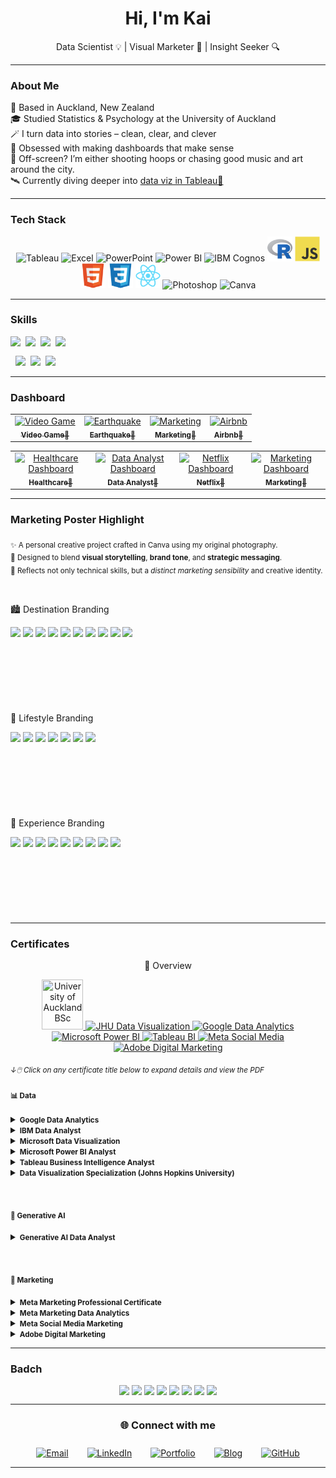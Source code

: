 <h1 align="center">Hi, I'm Kai </h1>
<p align="center">
  Data Scientist 💡 | Visual Marketer 🎨 | Insight Seeker 🔍
</p>

---

### About Me
📍 Based in Auckland, New Zealand  
🎓 Studied Statistics & Psychology at the University of Auckland  
🪄 I turn data into stories – clean, clear, and clever  
🖤 Obsessed with making dashboards that make sense  
🎸 Off-screen? I’m either shooting hoops or chasing good music and art around the city.  
🛰️ Currently diving deeper into <a href="https://public.tableau.com/app/profile/kai.park4525/vizzes">data viz in Tableau🔗</a>


---

### Tech Stack
<p align="center">
  <img src="https://img.icons8.com/color/48/tableau-software.png" title="Tableau" alt="Tableau" width="40" height="40"/>
  <img src="https://img.icons8.com/color/48/microsoft-excel-2019--v1.png" title="Excel" alt="Excel" width="40" height="40"/>
  <img src="https://img.icons8.com/color/48/microsoft-powerpoint-2019--v1.png" title="PowerPoint" alt="PowerPoint" width="40" height="40"/>
  <img src="https://img.icons8.com/color/48/power-bi.png" title="Power BI" alt="Power BI" width="40" height="40"/>
  <img src="https://cdn.worldvectorlogo.com/logos/ibm.svg" title="IBM Cognos" alt="IBM Cognos" width="40" height="40"/>
  <img src="https://raw.githubusercontent.com/devicons/devicon/master/icons/r/r-original.svg" title="R" alt="R" width="40" height="40"/>
  <img src="https://raw.githubusercontent.com/devicons/devicon/master/icons/javascript/javascript-original.svg" title="JavaScript" alt="JavaScript" width="40" height="40"/>
  <img src="https://raw.githubusercontent.com/devicons/devicon/master/icons/html5/html5-original.svg" title="HTML5" alt="HTML5" width="40" height="40"/>
  <img src="https://raw.githubusercontent.com/devicons/devicon/master/icons/css3/css3-original.svg" title="CSS3" alt="CSS3" width="40" height="40"/>
  <img src="https://raw.githubusercontent.com/devicons/devicon/master/icons/react/react-original.svg" title="React" alt="React" width="40" height="40"/>
  <img src="https://img.icons8.com/color/48/adobe-photoshop--v1.png" title="Adobe Photoshop" alt="Photoshop" width="40" height="40"/>
  <img src="https://img.icons8.com/fluency/48/canva.png" title="Canva" alt="Canva" width="40" height="40"/>
</p>



---
<h3>Skills</h3>
<div style="display: flex; flex-wrap: wrap; gap: 8px; align-items: center; margin-bottom: 12px;">
<a href="#" title="I connect through clarity and curiosity.
Living in New Zealand, I’ve had the chance to connect with people from all over the world. I value it as a way to connect, learn, and grow. Talking to people from all walks of life helps me expand my worldview. Living in New Zealand has given me the opportunity to meet people from many different cultures, and through those experiences, I’ve become a more flexible communicator.🗯️">
  <img src="https://img.shields.io/badge/-🗯️%20Communication-12B8FF?style=for-the-badge&logoColor=white">
</a>
<a href="#" title="I thrive when we win together.
I feel teamwork most deeply when I play basketball. It’s one of the reasons I love the sport. At university, I joined a basketball club where we all had to learn how to support each other, regardless of gender or skill. I was grateful to have teammates who looked out for me, and their support made me want to give even more to the team. That experience taught me that good teamwork is built on trust, care, and shared effort.👏🏼">
  <img src="https://img.shields.io/badge/-👏🏼%20Teamwork-FD4499?style=for-the-badge&logoColor=white">
</a>
<a href="#" title="Ideas are my favorite data points.
For me, creativity is a mindset. Not just about making things look good, but about finding unexpected connections and better ways to do things. I enjoy turning limitations into opportunities, and I love the moment when a new idea suddenly clicks into place. These days, I often find inspiration through platforms like Instagram and YouTube, where seeing different ideas and styles sparks new ways of thinking for me.🎨">
  <img src="https://img.shields.io/badge/-🎨%20Creativity-D34DEE?style=for-the-badge&logoColor=white">
</a>
<a href="#" title="I zoom out before I zoom in.
Critical thinking is one of the reasons I chose to study psychology. I chose psychology because I wanted to understand why people think and behave the way they do. Psychology taught me to think critically, not just about others, but about myself. By studying human behaviour, I learned how to pause before jumping to conclusions, ask better questions and read situations more clearly.💡">
  <img src="https://img.shields.io/badge/-💡%20Critical%20Thinking-3227A7?style=for-the-badge&logoColor=white">
</div>

<div style="display: flex; flex-wrap: wrap; gap: 8px; align-items: center;">
<a href="#" title="I stay calm and think sharp.  
When problems come up, I prefer to approach them flexibly. While working part-time, I often tried to solve issues on my own if I could, but I also knew when to ask for help. I believe finding realistic, collaborative solutions is more valuable than pretending to have all the answers alone.🧩">
  <img src="https://img.shields.io/badge/-🧩%20Problem%20Solving-BC0EEF?style=for-the-badge&logoColor=white">
</a>  
<a href="#" title="Focus + Flow = My tempo.
I value other people’s time as much as I value my own. That mindset drives me to work efficiently and keep things moving. That’s why I’m always planning, adjusting, and taking action. I work best when I have a clear plan, but I’m also quick to revise it when things change. I find energy in working fast and staying focused, maybe it’s the Korean in me.⏱️">
  <img src="https://img.shields.io/badge/-⏱️%20Time%20Management-5E57FF?style=for-the-badge&logoColor=white">
</a>
<a href="#" title="Change is where I grow.
Adaptability is something I’m truly proud of. When I first moved abroad, I worried a lot about whether I could adjust. But living in New Zealand turned out to be one of the best things that ever happened to me. What I feared would be uncomfortable ended up exciting and full of discovery. I’ve learned that I don’t just adapt to new environments, I thrive in them. And now, I look forward to whatever comes next.🍀">
  <img src="https://img.shields.io/badge/-🍀%20Adaptability-EE018F?style=for-the-badge&logoColor=white">
</a>
</div>


---

### Dashboard 

<table>
  <tr>
    <td align="center">
      <a href="#" title="🎮Game on! - PowerBI">
        <img src="https://github.com/user-attachments/assets/9957e6d4-7db1-4a08-9325-53b9d67d373f" width="220" height="130" alt="Video Game"/>
        <br><sub><b>Video Game🔗</b></sub>
      </a>
    </td>
    <td align="center">
      <a href="#" title="🌍Shaking up insights, literally - PowerBI">
        <img src="https://github.com/user-attachments/assets/19a937d1-e385-4a01-9d48-7b1c4d8e57c9" width="220" height="130" alt="Earthquake"/>
        <br><sub><b>Earthquake🔗</b></sub>
      </a>
    </td>
    <td align="center">
      <a href="#" title="🛒 Clicks andcarts - PowerBI">
        <img src="https://github.com/user-attachments/assets/57c467c5-e29b-4779-8b4b-87c943a46e16" width="220" height="130" alt="Marketing"/>
        <br><sub><b>Marketing🔗</b></sub>
      </a>
    </td>
    <td align="center">
      <a href="#" title="🏡Stays, stats & sleeper trends - PowerBI">
        <img src="https://github.com/user-attachments/assets/4e444de7-e072-475e-bfac-84e4d4e54a65" width="220" height="130" alt="Airbnb"/>
        <br><sub><b>Airbnb🔗</b></sub>
      </a>
    </td>
  </tr>
</table>



<table>
  <tr>
    <td align="center">
      <a href="https://public.tableau.com/app/profile/kai.park4525/viz/Healthcare_17477314975680/Dashboard1" title="📊 Health Data Diagnosis💓 - Tableau">
        <img src="https://github.com/user-attachments/assets/39de6e10-b230-4ccc-9db9-13329db07b7e" width="220" height="130" alt="Healthcare Dashboard"/>
        <br><sub><b>Healthcare🔗</b></sub>
      </a>
    </td>
    <td align="center">
      <a href="https://public.tableau.com/app/profile/kai.park4525/viz/Data_17475537257830/Dashboard1" title="📈 Where do data analysts work? - Tableau">
        <img src="https://github.com/user-attachments/assets/9f3f3428-09d5-4ab5-beee-905b1c131c7c" width="220" height="130" alt="Data Analyst Dashboard"/>
        <br><sub><b>Data Analyst🔗</b></sub>
      </a>
    </td>
    <td align="center">
      <a href="https://public.tableau.com/app/profile/kai.park4525/viz/Netflix_17474802699320/Dashboard1" title="🎬 What the world’s watching - Tableau">
        <img src="https://github.com/user-attachments/assets/9d658342-c177-4f83-b1ac-cc6519ce3c20" width="220" height="130" alt="Netflix Dashboard"/>
        <br><sub><b>Netflix🔗</b></sub>
      </a>
    </td>
    <td align="center">
      <a href="https://public.tableau.com/app/profile/kai.park4525/viz/CustomerPersonality_17478244506800/Dashboard1" title="🛍️ Who buys What and Why? - Tableau">
        <img src="https://github.com/user-attachments/assets/14bf1525-8501-4b3d-a2f8-39d47d7d21d0" width="220" height="130" alt="Marketing Dashboard"/>
        <br><sub><b>Marketing🔗</b></sub>
      </a>
    </td>
  </tr>
</table>



---

### Marketing Poster Highlight

<sub>
  ✨ A personal creative project crafted in Canva using my original photography.<br>
  🎨 Designed to blend <b>visual storytelling</b>, <b>brand tone</b>, and <b>strategic messaging</b>.<br>
  📸 Reflects not only technical skills, but a <i>distinct marketing sensibility</i> and creative identity.
</sub>

&nbsp;

🏙️ Destination Branding

<div style="overflow-x: auto; white-space: nowrap;">
  <img src="https://github.com/user-attachments/assets/b9b849aa-4dfa-4d7a-91e6-27e8be17db5b" height="120" style="display:inline-block; margin:0; padding:0; border:0;" />
  <img src="https://github.com/user-attachments/assets/f787654d-4880-4482-b213-da1d12d81be2" height="120" style="display:inline-block; margin:0; padding:0; border:0;" />
  <img src="https://github.com/user-attachments/assets/419224f7-17db-4d4e-894f-9d658f2ca314" height="120" style="display:inline-block; margin:0; padding:0; border:0;" />
  <img src="https://github.com/user-attachments/assets/71d3200c-eefc-4570-9831-faa4a7a17ed8" height="120" style="display:inline-block; margin:0; padding:0; border:0;" />
  <img src="https://github.com/user-attachments/assets/d21d0f2a-4e84-4937-8946-0a5ed493fa01" height="120" style="display:inline-block; margin:0; padding:0; border:0;" />
  <img src="https://github.com/user-attachments/assets/38818c20-0cba-4c2e-8f9c-88618c0ab937" height="120" style="display:inline-block; margin:0; padding:0; border:0;" />
  <img src="https://github.com/user-attachments/assets/6b500c54-4a70-4c30-b2a5-1f22ce0d0c52" height="120" style="display:inline-block; margin:0; padding:0; border:0;" />
  <img src="https://github.com/user-attachments/assets/419224f7-17db-4d4e-894f-9d658f2ca314" height="120" style="display:inline-block; margin:0; padding:0; border:0;" />
  <img src="https://github.com/user-attachments/assets/b9b849aa-4dfa-4d7a-91e6-27e8be17db5b" height="120" style="display:inline-block; margin:0; padding:0; border:0;" />
  <img src="https://github.com/user-attachments/assets/b00ad671-489d-4213-9857-06355796080d" height="120" style="display:inline-block; margin:0; padding:0; border:0;" />
</div>


🏀 Lifestyle Branding

<div style="overflow-x: auto; white-space: nowrap;">
  <img src="https://github.com/user-attachments/assets/8e5464a7-edea-444d-90ca-529b1ef9715b" height="120" style="display:inline-block; margin:0; padding:0; border:0;" />
  <img src="https://github.com/user-attachments/assets/b3bf1668-253e-4716-9fa6-5b60db7a740d" height="120" style="display:inline-block; margin:0; padding:0; border:0;" />
  <img src="https://github.com/user-attachments/assets/73ed6c4e-5653-425e-810a-1301aeff125f" height="120" style="display:inline-block; margin:0; padding:0; border:0;" />
  <img src="https://github.com/user-attachments/assets/10989e99-0000-4fd4-a738-4ca3a4146944" height="120" style="display:inline-block; margin:0; padding:0; border:0;" />
  <img src="https://github.com/user-attachments/assets/a049422d-1bd4-4cc0-854f-d3c66393dcdf" height="120" style="display:inline-block; margin:0; padding:0; border:0;" />
  <img src="https://github.com/user-attachments/assets/42884340-e24c-4d5b-bac6-a8d978bd8bf7" height="120" style="display:inline-block; margin:0; padding:0; border:0;" />
  <img src="https://github.com/user-attachments/assets/e0799583-80f0-4fc0-83f2-47a355a6b272" height="120" style="display:inline-block; margin:0; padding:0; border:0;" />
</div>


🎵 Experience Branding

<div style="overflow-x: auto; white-space: nowrap;">
  <img src="https://github.com/user-attachments/assets/da472255-7492-4aaa-ad1e-56dba609b02d" height="120" style="display:inline-block; margin:0; padding:0; border:0;" />
  <img src="https://github.com/user-attachments/assets/e532cfb6-9e18-419c-b778-4437cb35a6fa" height="120" style="display:inline-block; margin:0; padding:0; border:0;" />
  <img src="https://github.com/user-attachments/assets/72ca7e91-2228-43dd-9b21-3a6bb9f36291" height="120" style="display:inline-block; margin:0; padding:0; border:0;" />
  <img src="https://github.com/user-attachments/assets/d41609c6-0c98-4129-b67e-36556d54b407" height="120" style="display:inline-block; margin:0; padding:0; border:0;" />
  <img src="https://github.com/user-attachments/assets/8ac0d156-66c4-4700-ab41-abea10b1ec23" height="120" style="display:inline-block; margin:0; padding:0; border:0;" />
  <img src="https://github.com/user-attachments/assets/07606047-2508-4921-8bf7-35eca8189686" height="120" style="display:inline-block; margin:0; padding:0; border:0;" />
  <img src="https://github.com/user-attachments/assets/a1c5fbd8-cd15-440f-b623-63329c166a26" height="120" style="display:inline-block; margin:0; padding:0; border:0;" />
  <img src="https://github.com/user-attachments/assets/1be2088a-c27a-4699-9d67-51a4fcb0357c" height="120" style="display:inline-block; margin:0; padding:0; border:0;" />
  <img src="https://github.com/user-attachments/assets/9c83191a-1be7-44f4-bc91-e70e41afab68" height="120" style="display:inline-block; margin:0; padding:0; border:0;" />
</div>

---

### Certificates

<p align="center">  📂 Overview

<p align="center">
  <a href="https://github.com/user-attachments/files/21250757/%40UoA.Bachelor.pdf">
    <img src="https://github.com/user-attachments/assets/15b0961c-4d38-45c2-b1de-b1330b8d1e07" height="80" width="66" title="University of Auckland BSc" />
  </a>
  <a href="https://github.com/user-attachments/files/21250758/%40Data.Visualization.pdf">
    <img src="https://github.com/user-attachments/assets/7d7b6d7b-b228-4fd2-9059-568c5dc28461" height="80" title="JHU Data Visualization" />
  </a>
  <a href="https://github.com/user-attachments/files/21246751/%40Google.Data.Analytics.pdf">
    <img src="https://github.com/user-attachments/assets/b20fc46c-3fa1-418d-be07-51a3742ab3f8" height="80" title="Google Data Analytics" />
  </a>
  <a href="https://github.com/user-attachments/files/21246747/%40Microsoft.Power.BI.Analyst.pdf">
    <img src="https://github.com/user-attachments/assets/a2a0611e-d2b9-43c6-80da-27c1a5b4ef0d" height="80" title="Microsoft Power BI" />
  </a>
  <a href="https://github.com/user-attachments/files/21246746/%40Tableau.Business.Intelligence.Analyst.pdf">
    <img src="https://github.com/user-attachments/assets/121df2dd-d65c-4344-ae0f-4a883b222d83" height="80" title="Tableau BI" />
  </a>
  <a href="https://github.com/user-attachments/files/21251042/Social.Media.Management.pdf">
    <img src="https://github.com/user-attachments/assets/01fa56cc-8f22-4b17-a0e3-6f4b1d77b274" height="80" title="Meta Social Media" />
  </a>
  <a href="https://github.com/user-attachments/files/21246745/%40Adobe.Marketing.Specialist.pdf">
    <img src="https://github.com/user-attachments/assets/2e267e99-1a5c-42ca-b014-4130762615eb" height="80" title="Adobe Digital Marketing" />
  </a>
</p>



<i><sub>↓🖱️ Click on any certificate title below to expand details and view the PDF</sub></i></p>



#### <small>📊 Data</small>

<details>
  <summary><b><small>Google Data Analytics</small></b></summary>
  <p>
    <sub>
      8-course certification by Google and Coursera covering spreadsheets, SQL, R, and data visualization.  
      Designed for entry-level analysts to develop job-ready skills.<br><br>
      <a href="https://github.com/user-attachments/files/21246751/%40Google.Data.Analytics.pdf">📄 View Certificate PDF</a>
    </sub>
  </p>
</details>

<details>
  <summary><b><small>IBM Data Analyst</small></b></summary>
  <p>
    <sub>
      Covers Python, SQL, data wrangling, and dashboarding with IBM Cognos.  
      Emphasizes practical application through labs and real datasets.<br><br>
      <a href="https://github.com/user-attachments/files/21246752/%40IBM.Data.Analyst.pdf">📄 View Certificate PDF</a>
    </sub>
  </p>
</details>

<details>
  <summary><b><small>Microsoft Data Visualization</small></b></summary>
  <p>
    <sub>
      Teaches visual storytelling with Power BI and Excel.  
      Focus on layout, chart design, accessibility, and insights communication.<br><br>
      <a href="https://github.com/user-attachments/files/21246748/%40Microsoft.Data.Visualization.pdf">📄 View Certificate PDF</a>
    </sub>
  </p>
</details>

<details>
  <summary><b><small>Microsoft Power BI Analyst</small></b></summary>
  <p>
    <sub>
      Course on data modeling, DAX, interactivity, and reporting in Power BI.  
      Final project includes full dashboard build and publishing.<br><br>
      <a href="https://github.com/user-attachments/files/21246747/%40Microsoft.Power.BI.Analyst.pdf">📄 View Certificate PDF</a>
    </sub>
  </p>
</details>

<details>
  <summary><b><small>Tableau Business Intelligence Analyst</small></b></summary>
  <p>
    <sub>
      Tableau fundamentals with calculated fields, parameters, and storytelling dashboards.  
      Use cases for KPI tracking and business decision-making.<br><br>
      <a href="https://github.com/user-attachments/files/21246746/%40Tableau.Business.Intelligence.Analyst.pdf">📄 View Certificate PDF</a>
    </sub>
  </p>
</details>

<details>
  <summary><b><small>Data Visualization Specialization (Johns Hopkins University)</small></b></summary>
  <p>
    <sub>
      3-course online specialization from Johns Hopkins via Coursera.  
      Focuses on data design principles, visual cognition, and effective storytelling through visualization.<br><br>
      <a href="https://github.com/user-attachments/files/21250758/%40Data.Visualization.pdf">📄 View Certificate PDF</a>
    </sub>
  </p>
</details>

&nbsp;

#### <small>🤖 Generative AI</small>

<details>
  <summary><b><small>Generative AI Data Analyst</small></b></summary>
  <p>
    <sub>
      Online specialization from DeepLearning.AI and OpenAI on applied generative AI for data workflows.  
      Covers prompt engineering, API integration, LangChain, vector databases, and pipeline automation with real-world GenAI tools.<br><br>
      <a href="https://github.com/user-attachments/files/21246750/%40Generative.AI.Data.Analyst.Specialization.pdf">📄 View Certificate PDF</a>
    </sub>
  </p>
</details>

&nbsp;

#### <small>🎯 Marketing</small>

<details>
  <summary><b><small>Meta Marketing Professional Certificate</small></b></summary>
  <p>
    <sub>
      Foundations of digital marketing, branding, and content strategy.  
      Covers channels, personas, and marketing objectives for campaign success.<br><br>
      <a href="https://github.com/user-attachments/files/21246755/Meta.-.Data.Analytics.Methods.for.Marketing.pdf">📄 View Certificate PDF</a>
    </sub>
  </p>
</details>

<details>
  <summary><b><small>Meta Marketing Data Analytics</small></b></summary>
  <p>
    <sub>
      Training on marketing metrics, data analysis, and attribution modeling.  
      Includes experimentation, A/B testing, and business decision analytics.<br><br>
      <a href="https://github.com/user-attachments/files/21246755/Meta.-.Data.Analytics.Methods.for.Marketing.pdf">📄 View Certificate PDF</a>
    </sub>
  </p>
</details>

<details>
  <summary><b><small>Meta Social Media Marketing</small></b></summary>
  <p>
    <sub>
      Course focused on growing audiences and engagement through social channels.  
      Includes content planning, advertising strategy, and campaign measurement.<br><br>
      <a href="https://github.com/user-attachments/files/21251042/Social.Media.Management.pdf">📄 View Certificate PDF</a>
    </sub>
  </p>
</details>

<details>
  <summary><b><small>Adobe Digital Marketing</small></b></summary>
  <p>
    <sub>
      Adobe-certified course on customer journeys, funnels, and digital content effectiveness.  
      Practical focus on cross-channel strategy and brand messaging.<br><br>
      <a href="https://github.com/user-attachments/files/21246745/%40Adobe.Marketing.Specialist.pdf">📄 View Certificate PDF</a>
    </sub>
  </p>
</details>

---
### Badch 

<p align="center" style="margin:0; padding:0; line-height:0;">
  <img src="https://github.com/user-attachments/assets/50b4aebb-eec7-42ba-8cbc-28a86307d2eb" width="70" style="margin:0; padding:0; border:0;" />
  <img src="https://github.com/user-attachments/assets/31d59ef8-af3f-420f-8f92-8b5c91a7e212" width="70" style="margin:0; padding:0; border:0;" />
  <img src="https://github.com/user-attachments/assets/a4666c50-f21c-4b8e-86a6-132426cf7b85" width="70" style="margin:0; padding:0; border:0;" />
  <img src="https://github.com/user-attachments/assets/80866334-782e-4d10-a591-3bd7ec66ff42" width="70" style="margin:0; padding:0; border:0;" />
  <img src="https://github.com/user-attachments/assets/2d47fbfa-1c2e-4c64-933f-bfb58a753390" width="70" style="margin:0; padding:0; border:0;" />
  <img src="https://github.com/user-attachments/assets/3f7db9dd-ffe8-499f-9e14-f89da1f6a34c" width="70" style="margin:0; padding:0; border:0;" />
  <img src="https://github.com/user-attachments/assets/8025f009-c475-4911-b24a-e192ec329ef8" width="70" style="margin:0; padding:0; border:0;" />
  <img src="https://github.com/user-attachments/assets/fbc383ad-645a-42af-b3aa-be257e3d33f6" width="70" style="margin:0; padding:0; border:0;" />
</p>



<!-----


### GitHub Stats
<p align="center">
  <img src="https://github-readme-stats.vercel.app/api?username=ar-kai-ve&show_icons=true&theme=radical" />
</p>

----->


--- 

<div align="center">
  <h3>🌐 Connect with me</h3>
  <div style="display: flex; justify-content: center; gap: 30px; padding-top: 10px;">
    <a href="email:kangk1211@gmail.com" target="_blank" title="Email">
      <img src="https://img.icons8.com/neon/96/ffffff/new-post.png" alt="Email" height="40">
    </a>
    <a href="https://www.linkedin.com/in/yigang-park/" target="_blank" title="LinkedIn">
      <img src="https://img.icons8.com/neon/96/ffffff/linkedin.png" alt="LinkedIn" height="40">
    </a>
    <a href="Coming Soon" target="_blank" title="Portfolio">
      <img src="https://img.icons8.com/neon/96/ffffff/internet.png" alt="Portfolio" height="40">
    </a>
    <a href="Coming Soon" target="_blank" title="Blog">
      <img src="https://img.icons8.com/neon/96/ffffff/topic.png" alt="Blog" height="40">
    </a>
    <a href="https://github.com/ar-kai-ve" target="_blank" title="GitHub">
      <img src="https://img.icons8.com/neon/96/ffffff/github.png" alt="GitHub" height="40">
    </a>
  </div>
</div>




---
